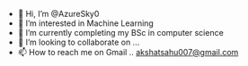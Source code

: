 - 👋 Hi, I’m @AzureSky0
- 👀 I’m interested in Machine Learning
- 🌱 I’m currently completing my BSc in computer science
- 💞️ I’m looking to collaborate on ...
- 📫 How to reach me on Gmail .. akshatsahu007@gmail.com

<!---
AzureSky0/AzureSky0 is a ✨ special ✨ repository because its `README.md` (this file) appears on your GitHub profile.
You can click the Preview link to take a look at your changes.
--->

